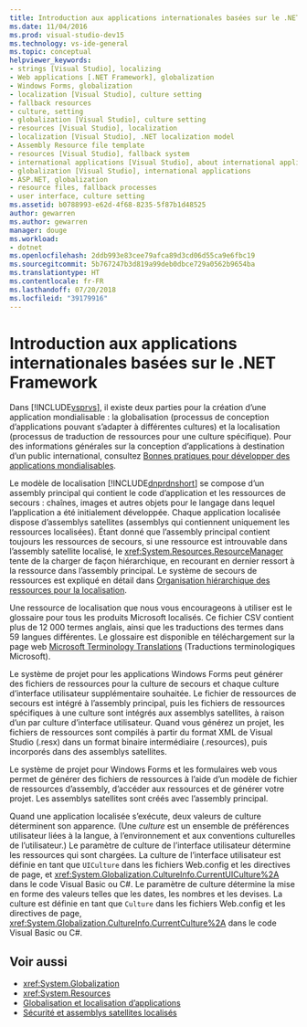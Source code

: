 ```yaml
---
title: Introduction aux applications internationales basées sur le .NET Framework
ms.date: 11/04/2016
ms.prod: visual-studio-dev15
ms.technology: vs-ide-general
ms.topic: conceptual
helpviewer_keywords:
- strings [Visual Studio], localizing
- Web applications [.NET Framework], globalization
- Windows Forms, globalization
- localization [Visual Studio], culture setting
- fallback resources
- culture, setting
- globalization [Visual Studio], culture setting
- resources [Visual Studio], localization
- localization [Visual Studio], .NET localization model
- Assembly Resource file template
- resources [Visual Studio], fallback system
- international applications [Visual Studio], about international applications
- globalization [Visual Studio], international applications
- ASP.NET, globalization
- resource files, fallback processes
- user interface, culture setting
ms.assetid: b0788993-e62d-4f68-8235-5f87b1d48525
author: gewarren
ms.author: gewarren
manager: douge
ms.workload:
- dotnet
ms.openlocfilehash: 2ddb993e83cee79afca89d3cd06d55ca9e6fbc19
ms.sourcegitcommit: 5b767247b3d819a99deb0dbce729a0562b9654ba
ms.translationtype: HT
ms.contentlocale: fr-FR
ms.lasthandoff: 07/20/2018
ms.locfileid: "39179916"
---
```

# <a name="introduction-to-international-applications-based-on-the-net-framework"></a>Introduction aux applications internationales basées sur le .NET Framework

Dans [!INCLUDE[vsprvs](../code-quality/includes/vsprvs_md.md)], il existe deux parties pour la création d’une application mondialisable : la globalisation (processus de conception d’applications pouvant s’adapter à différentes cultures) et la localisation (processus de traduction de ressources pour une culture spécifique). Pour des informations générales sur la conception d’applications à destination d’un public international, consultez [Bonnes pratiques pour développer des applications mondialisables](http://msdn.microsoft.com/Library/f08169c7-aad8-4ec3-9a21-9ebd3b89986c).

 Le modèle de localisation [!INCLUDE[dnprdnshort](../code-quality/includes/dnprdnshort_md.md)] se compose d’un assembly principal qui contient le code d’application et les ressources de secours : chaînes, images et autres objets pour le langage dans lequel l’application a été initialement développée. Chaque application localisée dispose d’assemblys satellites (assemblys qui contiennent uniquement les ressources localisées). Étant donné que l’assembly principal contient toujours les ressources de secours, si une ressource est introuvable dans l’assembly satellite localisé, le <xref:System.Resources.ResourceManager> tente de la charger de façon hiérarchique, en recourant en dernier ressort à la ressource dans l’assembly principal. Le système de secours de ressources est expliqué en détail dans [Organisation hiérarchique des ressources pour la localisation](../ide/hierarchical-organization-of-resources-for-localization.md).

 Une ressource de localisation que nous vous encourageons à utiliser est le glossaire pour tous les produits Microsoft localisés. Ce fichier CSV contient plus de 12 000 termes anglais, ainsi que les traductions des termes dans 59 langues différentes. Le glossaire est disponible en téléchargement sur la page web [Microsoft Terminology Translations](http://go.microsoft.com/fwlink/?LinkId=128146) (Traductions terminologiques Microsoft).

 Le système de projet pour les applications Windows Forms peut générer des fichiers de ressources pour la culture de secours et chaque culture d’interface utilisateur supplémentaire souhaitée. Le fichier de ressources de secours est intégré à l’assembly principal, puis les fichiers de ressources spécifiques à une culture sont intégrés aux assemblys satellites, à raison d’un par culture d’interface utilisateur. Quand vous générez un projet, les fichiers de ressources sont compilés à partir du format XML de Visual Studio (.resx) dans un format binaire intermédiaire (.resources), puis incorporés dans des assemblys satellites.

 Le système de projet pour Windows Forms et les formulaires web vous permet de générer des fichiers de ressources à l’aide d’un modèle de fichier de ressources d’assembly, d’accéder aux ressources et de générer votre projet. Les assemblys satellites sont créés avec l’assembly principal.

 Quand une application localisée s’exécute, deux valeurs de culture déterminent son apparence. (Une *culture* est un ensemble de préférences utilisateur liées à la langue, à l’environnement et aux conventions culturelles de l’utilisateur.) Le paramètre de culture de l’interface utilisateur détermine les ressources qui sont chargées. La culture de l’interface utilisateur est définie en tant que `UICulture` dans les fichiers Web.config et les directives de page, et <xref:System.Globalization.CultureInfo.CurrentUICulture%2A> dans le code Visual Basic ou C#. Le paramètre de culture détermine la mise en forme des valeurs telles que les dates, les nombres et les devises. La culture est définie en tant que `Culture` dans les fichiers Web.config et les directives de page, <xref:System.Globalization.CultureInfo.CurrentCulture%2A> dans le code Visual Basic ou C#.

## <a name="see-also"></a>Voir aussi

- <xref:System.Globalization>
- <xref:System.Resources>
- [Globalisation et localisation d’applications](../ide/globalizing-and-localizing-applications.md)
- [Sécurité et assemblys satellites localisés](../ide/security-and-localized-satellite-assemblies.md)